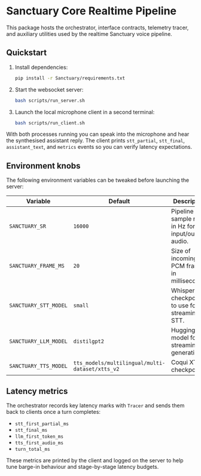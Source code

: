 # Sanctuary Core Realtime Pipeline

This package hosts the orchestrator, interface contracts, telemetry tracer, and
auxiliary utilities used by the realtime Sanctuary voice pipeline.

## Quickstart

1. Install dependencies:
   ```bash
   pip install -r Sanctuary/requirements.txt
   ```
2. Start the websocket server:
   ```bash
   bash scripts/run_server.sh
   ```
3. Launch the local microphone client in a second terminal:
   ```bash
   bash scripts/run_client.sh
   ```

With both processes running you can speak into the microphone and hear the
synthesised assistant reply. The client prints `stt_partial`, `stt_final`,
`assistant_text`, and `metrics` events so you can verify latency expectations.

## Environment knobs

The following environment variables can be tweaked before launching the server:

| Variable | Default | Description |
| --- | --- | --- |
| `SANCTUARY_SR` | `16000` | Pipeline sample rate in Hz for input/output audio. |
| `SANCTUARY_FRAME_MS` | `20` | Size of incoming PCM frames in milliseconds. |
| `SANCTUARY_STT_MODEL` | `small` | Whisper checkpoint to use for streaming STT. |
| `SANCTUARY_LLM_MODEL` | `distilgpt2` | HuggingFace model for streaming generation. |
| `SANCTUARY_TTS_MODEL` | `tts_models/multilingual/multi-dataset/xtts_v2` | Coqui XTTS checkpoint. |

## Latency metrics

The orchestrator records key latency marks with `Tracer` and sends them back to
clients once a turn completes:

- `stt_first_partial_ms`
- `stt_final_ms`
- `llm_first_token_ms`
- `tts_first_audio_ms`
- `turn_total_ms`

These metrics are printed by the client and logged on the server to help tune
barge-in behaviour and stage-by-stage latency budgets.

